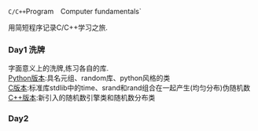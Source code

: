 `C/C++`Program`  `Computer fundamentals`

用简短程序记录C/C++学习之旅.  

### Day1 洗牌  

字面意义上的洗牌,练习各自的库.  
[Python版本]():具名元组、random库、python风格的类    
[C版本]():标准库stdlib中的time、srand和rand组合在一起产生(均匀分布)伪随机数  
[C++版本]():新引入的随机数引擎类和随机数分布类  

### Day2 